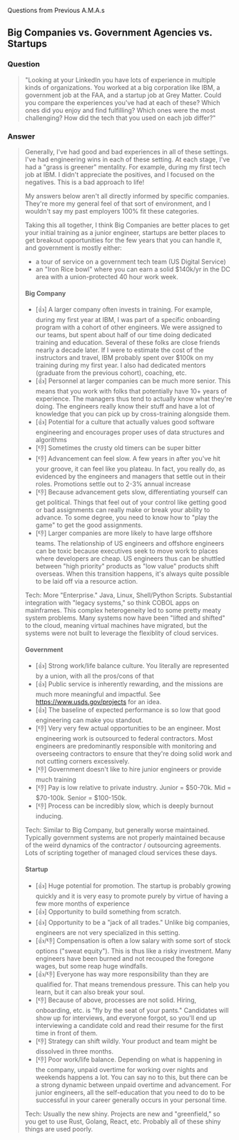 Questions from Previous A.M.A.s

## Big Companies vs. Government Agencies vs. Startups

### Question
>"Looking at your LinkedIn you have lots of experience in multiple kinds of organizations. You worked at a big corporation like IBM, a government job at the FAA, and a startup job at Grey Matter. Could you compare the experiences you've had at each of these? Which ones did you enjoy and find fulfilling? Which ones were the most challenging? How did the tech that you used on each job differ?"

### Answer
> Generally, I've had good and bad experiences in all of these settings. I've had engineering wins in each of these setting. At each stage, I've had a "grass is greener" mentality. For example, during my first tech job at IBM. I didn't appreciate the positives, and I focused on the negatives. This is a bad approach to life!
> 
> My answers below aren't all directly informed by specific companies. They're more my general feel of that sort of environment, and I wouldn't say my past employers 100% fit these categories.
> 
> Taking this all together, I think Big Companies are better places to get your initial training as a junior engineer, startups are better places to get breakout opportunities for the few years that you can handle it, and government is mostly either:
> - a tour of service on a government tech team (US Digital Service)
> - an "Iron Rice bowl" where you can earn a solid $140k/yr in the DC area with a union-protected 40 hour work week.
>
> #### Big Company
> - [👍] A larger company often invests in training. For example, during my first year at IBM, I was part of a specific onboarding program with a cohort of other engineers. We were assigned to our teams, but spent about half of our time doing dedicated training and education. Several of these folks are close friends nearly a decade later. If I were to estimate the cost of the instructors and travel, IBM probably spent over $100k on my training during my first year. I also had dedicated mentors (graduate from the previous cohort), coaching, etc.
> - [👍] Personnel at larger companies can be much more senior. This means that you work with folks that potentially have 10+ years of experience. The managers thus tend to actually know what they're doing. The engineers really know their stuff and have a lot of knowledge that you can pick up by cross-training alongside them.
> - [👍] Potential for a culture that actually values good software engineering and encourages proper uses of data structures and algorithms
> - [👎] Sometimes the crusty old timers can be super bitter 
> - [👎] Advancement can feel slow. A few years in after you've hit your groove, it can feel like you plateau. In fact, you really do, as evidenced by the engineers and managers that settle out in their roles. Promotions settle out to 2-3% annual increase 
> - [👎] Because advancement gets slow, differentiating yourself can get political. Things that feel out of your control like getting good or bad assignments can really make or break your ability to advance. To some degree, you need to know how to "play the game" to get the good assignments.
> - [👎] Larger companies are more likely to have large offshore teams. The relationship of US engineers and offshore engineers can be toxic because executives seek to move work to places where developers are cheap. US engineers thus can be shuttled between "high priority" products as "low value" products shift overseas. When this transition happens, it's always quite possible to be laid off via a resource action. 
> 
> Tech: More "Enterprise." Java, Linux, Shell/Python Scripts. Substantial integration with "legacy systems," so think COBOL apps on mainframes. This complex heterogeneity led to some pretty meaty system problems. Many systems now have been "lifted and shifted" to the cloud, meaning virtual machines have migrated, but the systems were not built to leverage the flexiblity of cloud services.
> 
> #### Government
> - [👍] Strong work/life balance culture. You literally are represented by a union, with all the pros/cons of that
> - [👍] Public service is inherently rewarding, and the missions are much more meaningful and impactful. See https://www.usds.gov/projects for an idea.
> - [👍] The baseline of expected performance is so low that good engineering can make you standout.
> - [👎] Very very few actual opportunities to be an engineer. Most engineering work is outsourced to federal contractors. Most engineers are predominantly responsible with monitoring and overseeing contractors to ensure that they're doing solid work and not cutting corners excessively.
> - [👎] Government doesn't like to hire junior engineers or provide much training
> - [👎] Pay is low relative to private industry. Junior = $50-70k. Mid = $70-100k. Senior = $100-150k.
> - [👎] Process can be incredibly slow, which is deeply burnout inducing.
> 
> Tech: Similar to Big Company, but generally worse maintained. Typically government systems are not properly maintained because of the weird dynamics of the contractor / outsourcing agreements. Lots of scripting together of managed cloud services these days.
> 
> #### Startup
> - [👍] Huge potential for promotion. The startup is probably growing quickly and it is very easy to promote purely by virtue of having a few more months of experience
> - [👍] Opportunity to build something from scratch.
> - [👍] Opportunity to be a "jack of all trades." Unlike big companies, engineers are not very specialized in this setting.
> - [👍/👎] Compensation is often a low salary with some sort of stock options ("sweat equity"). This is thus like a risky investment. Many engineers have been burned and not recouped the foregone wages, but some reap huge windfalls.
> - [👍/👎] Everyone has way more responsibility than they are qualified for. That means tremendous pressure. This can help you learn, but it can also break your soul.
> - [👎] Because of above, processes are not solid. Hiring, onboarding, etc. is "fly by the seat of your pants." Candidates will show up for interviews, and everyone forgot, so you'll end up interviewing a candidate cold and read their resume for the first time in front of them.
> - [👎] Strategy can shift wildly. Your product and team might be dissolved in three months.
> - [👎] Poor work/life balance. Depending on what is happening in the company, unpaid overtime for working over nights and weekends happens a lot. You can say no to this, but there can be a strong dynamic between unpaid overtime and advancement. For junior engineers, all the self-education that you need to do to be successful in your career generally occurs in your personal time.
>
> Tech: Usually the new shiny. Projects are new and "greenfield," so you get to use Rust, Golang, React, etc. Probably all of these shiny things are used poorly.
